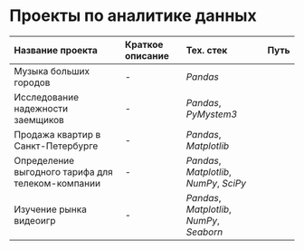 # Проекты по аналитике данных

| Название проекта | Краткое описание | Тех. стек | Путь |
| :---------- | :------------------------------ | :-------------- | :---------- |
| Музыка больших городов | - | *Pandas* |
| Исследование надежности заемщиков | - | *Pandas*, *PyMystem3* |
| Продажа квартир в Санкт-Петербурге | - | *Pandas*, *Matplotlib* |
| Определение выгодного тарифа для телеком-компании | - | *Pandas*, *Matplotlib*, *NumPy*, *SciPy* |
| Изучение рынка видеоигр | - | *Pandas*, *Matplotlib*, *NumPy*, *Seaborn* |
